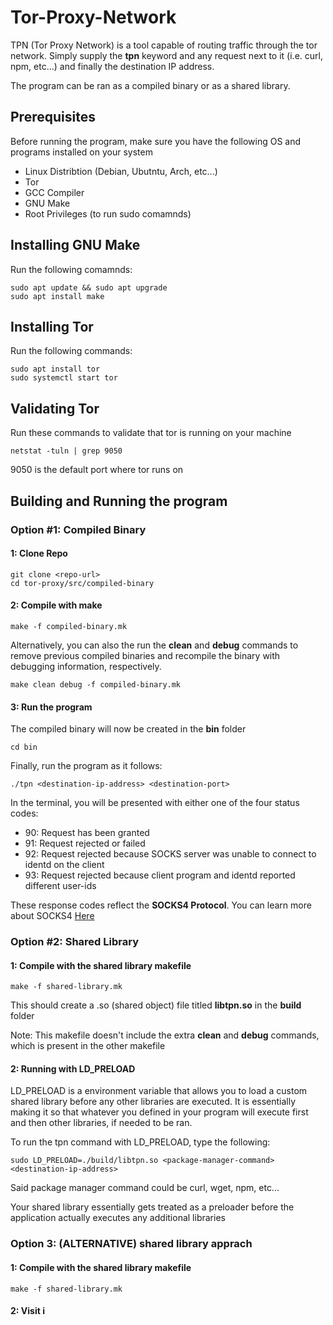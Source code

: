 # Tor-Proxy-Network

TPN (Tor Proxy Network) is a tool capable of routing traffic through the tor network. Simply supply the __tpn__ keyword and any request next to it (i.e. curl, npm, etc...) and finally the destination IP address.

The program can be ran as a compiled binary or as a shared library. 

## Prerequisites

Before running the program, make sure you have the following OS and programs installed on your system

- Linux Distribtion (Debian, Ubutntu, Arch, etc...)
- Tor 
- GCC Compiler
- GNU Make
- Root Privileges (to run sudo comamnds)

## Installing GNU Make

Run the following comamnds:

```
sudo apt update && sudo apt upgrade
sudo apt install make 
```

## Installing Tor

Run the following commands:

```
sudo apt install tor
sudo systemctl start tor 
```

## Validating Tor

Run these commands to validate that tor is running on your machine 

```
netstat -tuln | grep 9050
```

9050 is the default port where tor runs on 

## Building and Running the program

### Option #1: Compiled Binary 

#### 1: Clone Repo

```
git clone <repo-url>
cd tor-proxy/src/compiled-binary
```

#### 2: Compile with make 

```
make -f compiled-binary.mk
```

Alternatively, you can also the run the __clean__ and __debug__ commands to remove previous compiled binaries and recompile the binary with debugging information, respectively. 


``` 
make clean debug -f compiled-binary.mk
```

#### 3: Run the program

The compiled binary will now be created in the __bin__ folder 

```
cd bin
```

Finally, run the program as it follows:

```
./tpn <destination-ip-address> <destination-port>
```

In the terminal, you will be presented with either one of the four status codes:
- 90: Request has been granted
- 91: Request rejected or failed  
- 92: Request rejected because SOCKS server was unable to connect to identd on the client 
- 93: Request rejected because client program and identd reported different user-ids

These response codes reflect the __SOCKS4 Protocol__. You can learn more about SOCKS4 [Here](https://www.openssh.com/txt/socks4.protocol)


### Option #2: Shared Library 

#### 1: Compile with the shared library makefile 

```
make -f shared-library.mk
```

This should create a .so (shared object) file titled __libtpn.so__ in the __build__ folder 

Note: This makefile doesn't include the extra __clean__ and __debug__ commands, which is present in the other makefile 

#### 2: Running with LD_PRELOAD

LD_PRELOAD is a environment variable that allows you to load a custom shared library before any other libraries are executed. It is essentially making it so that
whatever you defined in your program will execute first and then other libraries, if needed to be ran. 

To run the tpn command with LD_PRELOAD, type the following:

```
sudo LD_PRELOAD=./build/libtpn.so <package-manager-command> <destination-ip-address>
```

Said package manager command could be curl, wget, npm, etc...

Your shared library essentially gets treated as a preloader before the application actually executes any additional libraries

### Option 3: (ALTERNATIVE) shared library apprach 


#### 1: Compile with the shared library makefile 

```
make -f shared-library.mk
```


#### 2: Visit i
